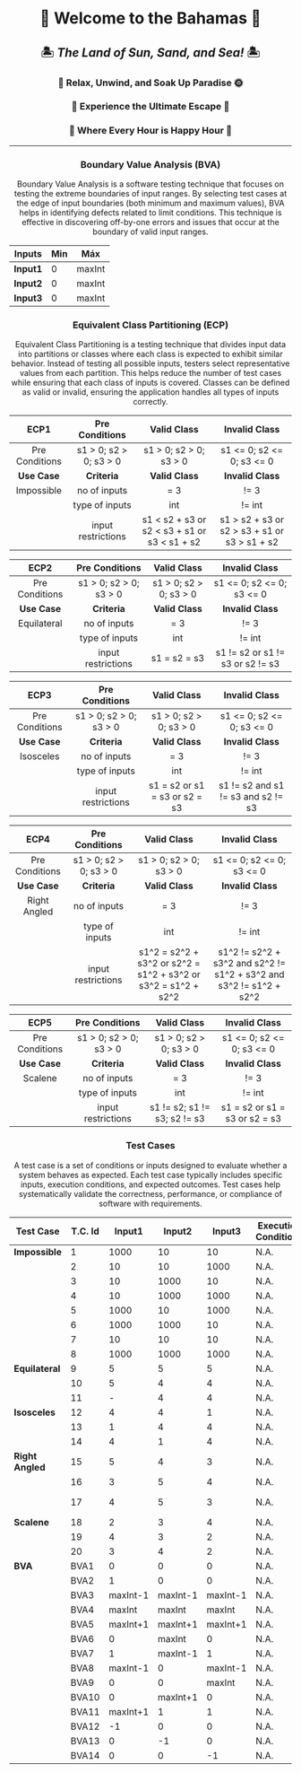 <div align="center">

# 🌴 **Welcome to the Bahamas** 🌴

<div align="center">

## 🏝️ *The Land of Sun, Sand, and Sea!* 🏝️

### 🎉 **Relax, Unwind, and Soak Up Paradise** 🌞

### 🦩 **Experience the Ultimate Escape** 🌊

### 🍹 **Where Every Hour is Happy Hour** 🍍

---

</div>

### Boundary Value Analysis (BVA)
Boundary Value Analysis is a software testing technique that focuses on testing the extreme boundaries of input ranges. By selecting test cases at the edge of input boundaries (both minimum and maximum values), BVA helps in identifying defects related to limit conditions. This technique is effective in discovering off-by-one errors and issues that occur at the boundary of valid input ranges.

| Inputs |  Min	 |  Máx  |
|--------|-------|-------|
| **Input1** |	 0	 | maxInt|
| **Input2** |   0	 | maxInt|
| **Input3** |	 0	 | maxInt|


### Equivalent Class Partitioning (ECP)
Equivalent Class Partitioning is a testing technique that divides input data into partitions or classes where each class is expected to exhibit similar behavior. Instead of testing all possible inputs, testers select representative values from each partition. This helps reduce the number of test cases while ensuring that each class of inputs is covered. Classes can be defined as valid or invalid, ensuring the application handles all types of inputs correctly.


| **ECP1**       | **Pre Conditions**  | **Valid Class**                                          | **Invalid Class**                                        |
|----------------|---------------------|----------------------------------------------------------|----------------------------------------------------------|
| <div align="center">Pre Conditions</div> | <div align="center">s1 > 0; s2 > 0; s3 > 0</div> | <div align="center">s1 > 0; s2 > 0; s3 > 0</div>          | <div align="center">s1 <= 0; s2 <= 0; s3 <= 0</div>       |
| <div align="center">**Use Case**   | <div align="center">**Criteria**        | <div align="center">**Valid Class**                                          | <div align="center">**Invalid Class**                                        |
| <div align="center">Impossible</div> | <div align="center">no of inputs</div> | <div align="center">= 3</div>                            | <div align="center">!= 3</div>                           |
|                | <div align="center">type of inputs</div> | <div align="center">int</div>                            | <div align="center">!= int</div>                         |
|                | <div align="center">input restrictions</div> | <div align="center">s1 < s2 + s3 or s2 < s3 + s1 or s3 < s1 + s2</div> | <div align="center">s1 > s2 + s3 or s2 > s3 + s1 or s3 > s1 + s2</div> |

| **ECP2**       | **Pre Conditions**  | **Valid Class**                                          | **Invalid Class**                                        |
|----------------|---------------------|----------------------------------------------------------|----------------------------------------------------------|
| <div align="center">Pre Conditions</div> | <div align="center">s1 > 0; s2 > 0; s3 > 0</div> | <div align="center">s1 > 0; s2 > 0; s3 > 0</div>          | <div align="center">s1 <= 0; s2 <= 0; s3 <= 0</div>       |
| <div align="center">**Use Case**   | <div align="center">**Criteria**        | <div align="center">**Valid Class**                                          | <div align="center">**Invalid Class**                                        |
| <div align="center">Equilateral</div> | <div align="center">no of inputs</div> | <div align="center">= 3</div>                            | <div align="center">!= 3</div>                           |
|                | <div align="center">type of inputs</div> | <div align="center">int</div>                            | <div align="center">!= int</div>                         |
|                | <div align="center">input restrictions</div> | <div align="center">s1 = s2 = s3</div>                    | <div align="center">s1 != s2 or s1 != s3 or s2 != s3</div> |

| **ECP3**       | **Pre Conditions**  | **Valid Class**                                          | **Invalid Class**                                        |
|----------------|---------------------|----------------------------------------------------------|----------------------------------------------------------|
| <div align="center">Pre Conditions</div> | <div align="center">s1 > 0; s2 > 0; s3 > 0</div> | <div align="center">s1 > 0; s2 > 0; s3 > 0</div>          | <div align="center">s1 <= 0; s2 <= 0; s3 <= 0</div>       |
| <div align="center">**Use Case**   | <div align="center">**Criteria**        | <div align="center">**Valid Class**                                          | <div align="center">**Invalid Class**                                        |
| <div align="center">Isosceles</div>  | <div align="center">no of inputs</div> | <div align="center">= 3</div>                            | <div align="center">!= 3</div>                           |
|                | <div align="center">type of inputs</div> | <div align="center">int</div>                            | <div align="center">!= int</div>                         |
|                | <div align="center">input restrictions</div> | <div align="center">s1 = s2 or s1 = s3 or s2 = s3</div>    | <div align="center">s1 != s2 and s1 != s3 and s2 != s3</div> |

| **ECP4**       | **Pre Conditions**  | **Valid Class**                                          | **Invalid Class**                                        |
|----------------|---------------------|----------------------------------------------------------|----------------------------------------------------------|
| <div align="center">Pre Conditions</div> | <div align="center">s1 > 0; s2 > 0; s3 > 0</div> | <div align="center">s1 > 0; s2 > 0; s3 > 0</div>          | <div align="center">s1 <= 0; s2 <= 0; s3 <= 0</div>       |
| <div align="center">**Use Case**   | <div align="center">**Criteria**        | <div align="center">**Valid Class**                                          | <div align="center">**Invalid Class**                                        |
| <div align="center">Right Angled</div> | <div align="center">no of inputs</div> | <div align="center">= 3</div>                            | <div align="center">!= 3</div>                           |
|                | <div align="center">type of inputs</div> | <div align="center">int</div>                            | <div align="center">!= int</div>                         |
|                | <div align="center">input restrictions</div> | <div align="center">s1^2 = s2^2 + s3^2 or s2^2 = s1^2 + s3^2 or s3^2 = s1^2 + s2^2</div> | <div align="center">s1^2 != s2^2 + s3^2 and s2^2 != s1^2 + s3^2 and s3^2 != s1^2 + s2^2</div> |

| **ECP5**       | **Pre Conditions**  | **Valid Class**                                          | **Invalid Class**                                        |
|----------------|---------------------|----------------------------------------------------------|----------------------------------------------------------|
| <div align="center">Pre Conditions</div> | <div align="center">s1 > 0; s2 > 0; s3 > 0</div> | <div align="center">s1 > 0; s2 > 0; s3 > 0</div>          | <div align="center">s1 <= 0; s2 <= 0; s3 <= 0</div>       |
| <div align="center">**Use Case**   | <div align="center">**Criteria**        | <div align="center">**Valid Class**                                          | <div align="center">**Invalid Class**                                        |
| <div align="center">Scalene</div>     | <div align="center">no of inputs</div> | <div align="center">= 3</div>                            | <div align="center">!= 3</div>                           |
|                | <div align="center">type of inputs</div> | <div align="center">int</div>                            | <div align="center">!= int</div>                         |
|                | <div align="center">input restrictions</div> | <div align="center">s1 != s2; s1 != s3; s2 != s3</div>     | <div align="center">s1 = s2 or s1 = s3 or s2 = s3</div>   |


 
### Test Cases
A test case is a set of conditions or inputs designed to evaluate whether a system behaves as expected. Each test case typically includes specific inputs, execution conditions, and expected outcomes. Test cases help systematically validate the correctness, performance, or compliance of software with requirements.

| Test Case     | T.C. Id | Input1    | Input2    | Input3    | Execution Conditions | Expected Results              | Obtained Result | ECP  |
|---------------|---------|-----------|-----------|-----------|----------------------|-------------------------------|-----------------|------|
| **Impossible**| 1       | 1000      | 10        | 10        | N.A.                 | String: "impossible"           | "scalene"       | ECP1 |
|               | 2       | 10        | 10        | 1000      | N.A.                 | String: "impossible"           | "impossible"    |      |
|               | 3       | 10        | 1000      | 10        | N.A.                 | String: "impossible"           | "impossible"    |      |
|               | 4       | 10        | 1000      | 1000      | N.A.                 | String: "impossible"           | "impossible"    |      |
|               | 5       | 1000      | 10        | 1000      | N.A.                 | String: "impossible"           | "impossible"    |      |
|               | 6       | 1000      | 1000      | 10        | N.A.                 | String: "impossible"           | "impossible"    |      |
|               | 7       | 10        | 10        | 10        | N.A.                 | String: "impossible"           | "impossible"    |      |
|               | 8       | 1000      | 1000      | 1000      | N.A.                 | String: "impossible"           | "impossible"    |      |
| **Equilateral**| 9      | 5         | 5         | 5         | N.A.                 | String: "equilateral"          | "equilateral"   | ECP2 |
|               | 10      | 5         | 4         | 4         | N.A.                 | String: "isosceles"            | "scalene"       |      |
|               | 11      | -         | 4         | 4         | N.A.                 | IllegalArgumentException       | -               |      |
| **Isosceles** | 12      | 4         | 4         | 1         | N.A.                 | String: "isosceles"            | "isosceles"     | ECP3 |
|               | 13      | 1         | 4         | 4         | N.A.                 | String: "isosceles"            | "isosceles"     |      |
|               | 14      | 4         | 1         | 4         | N.A.                 | String: "isosceles"            | "isosceles"     |      |
| **Right Angled**| 15    | 5         | 4         | 3         | N.A.                 | String: "right-angled"         | "right-angled"  | ECP4 |
|               | 16      | 3         | 5         | 4         | N.A.                 | String: "right-angled"         | "scalene"       |      |
|               | 17      | 4         | 5         | 3         | N.A.                 | String: "right-angled"         | "right-angled"  |      |
| **Scalene**   | 18      | 2         | 3         | 4         | N.A.                 | String: "scalene"              | "scalene"       | ECP5 |
|               | 19      | 4         | 3         | 2         | N.A.                 | String: "scalene"              | "scalene"       |      |
|               | 20      | 3         | 4         | 2         | N.A.                 | String: "scalene"              | "scalene"       |      |
| **BVA**       | BVA1    | 0         | 0         | 0         | N.A.                 | Valid input                   | OK              | ECP6 |
|               | BVA2    | 1         | 0         | 0         | N.A.                 | Valid input                   | OK              |      |
|               | BVA3    | maxInt-1  | maxInt-1  | maxInt-1  | N.A.                 | Valid input                   | OK              |      |
|               | BVA4    | maxInt    | maxInt    | maxInt    | N.A.                 | Valid input                   | OK              |      |
|               | BVA5    | maxInt+1  | maxInt+1  | maxInt+1  | N.A.                 | Invalid input                 | OK              |      |
|               | BVA6    | 0         | maxInt    | 0         | N.A.                 | Valid input                   | OK              |      |
|               | BVA7    | 1         | maxInt-1  | 1         | N.A.                 | Valid input                   | OK              |      |
|               | BVA8    | maxInt-1  | 0         | maxInt-1  | N.A.                 | Valid input                   | OK              |      |
|               | BVA9    | 0         | 0         | maxInt    | N.A.                 | Valid input                   | OK              |      |
|               | BVA10   | 0         | maxInt+1  | 0         | N.A.                 | Invalid input                 | OK              |      |
|               | BVA11   | maxInt+1  | 1         | 1         | N.A.                 | Invalid input                 | OK              |      |
|               | BVA12   | -1        | 0         | 0         | N.A.                 | Invalid input                 | OK              |      |
|               | BVA13   | 0         | -1        | 0         | N.A.                 | Invalid input                 | OK              |      |
|               | BVA14   | 0         | 0         | -1        | N.A.                 | Invalid input                 | OK              |      |


